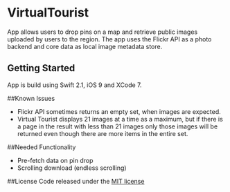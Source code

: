 # VirtualTourist
App allows users to drop pins on a map and retrieve public images uploaded by users to the region.  The app uses the Flickr API as a photo backend and core data as local image metadata store.

## Getting Started
App is build using Swift 2.1, iOS 9 and XCode 7.

##Known Issues
* Flickr API sometimes returns an empty set, when images are expected.
* Virtual Tourist displays 21 images at a time as a maximum, but if there is a page in the result with less than 21 images only those images will be returned even though there are more items in the entire set.

##Needed Functionality
* Pre-fetch data on pin drop
* Scrolling download (endless scrolling)

##License
Code released under the [MIT license](https://github.com/Marquis103/VirtualTourist/blob/master/License)
